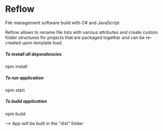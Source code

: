 # Reflow
File management software build with C# and JavaScript

Reflow allows to rename file lists with various attributes and create custom folder structures for projects that are packaged together and can be re-created upon template load.

##### To install all dependencies
npm install

##### To run application
npm start

##### To build application
npm build

--> App will be built in the "dist" folder
